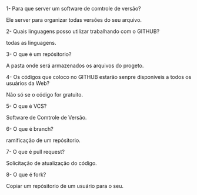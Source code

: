 1- Para que server um software de comtrole de versão?
 
 Ele server para organizar todas versões do seu arquivo.

2- Quais linguagens posso utilizar trabalhando com o GITHUB?
 
 todas as linguagens.

3- O que é um repósitorio?

 A pasta onde será armazenados os arquivos do progeto.

4- Os códigos que coloco no GITHUB estarão senpre disponíveis a todos os usuários da Web?

  Não só se o código for gratuito. 

5- O que é VCS?

 Software de Comtrole de Versão.

6- O que é branch?

 ramificação de um repósitorio.

7- O que é pull request?

  Solicitação de atualização do código.

8- O que é fork?

 Copiar um repósitorio de um usuário para o seu.